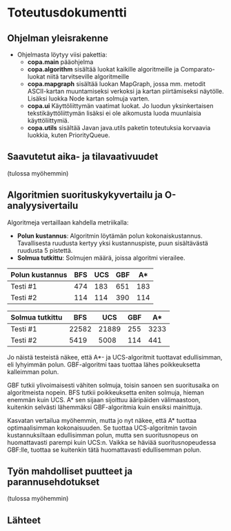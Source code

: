 # Toteutusdokumentti

## Ohjelman yleisrakenne

* Ohjelmasta löytyy viisi pakettia:
    * **copa.main** pääohjelma
    * **copa.algorithm** sisältää luokat kaikille algoritmeille ja Comparato-luokat niitä tarvitseville algoritmeille
    * **copa.mapgraph** sisältää luokan MapGraph, jossa mm. metodit ASCII-kartan muuntamiseksi verkoksi ja kartan piirtämiseksi näytölle. Lisäksi luokka Node kartan solmuja varten.
    * **copa.ui** Käyttöliittymän vaatimat luokat. Jo luodun yksinkertaisen tekstikäyttöliittymän lisäksi ei ole aikomusta luoda muunlaisia käyttöliittymiä.
    * **copa.utils** sisältää Javan java.utils paketin toteutuksia korvaavia luokkia, kuten PriorityQueue.

## Saavutetut aika- ja tilavaativuudet

(tulossa myöhemmin)

## Algoritmien suorituskykyvertailu ja O-analyysivertailu

Algoritmeja vertaillaan kahdella metriikalla:
* **Polun kustannus**: Algoritmin löytämän polun kokonaiskustannus. Tavallisesta ruudusta kertyy yksi kustannuspiste, puun sisältävästä ruudusta 5 pistettä.
* **Solmua tutkittu**: Solmujen määrä, joissa algoritmi vierailee.

Polun kustannus | BFS | UCS | GBF | A*
----------|----------|----------|----------|----------
Testi #1 | 474 | 183 | 651 | 183
Testi #2 | 114 | 114 | 390 | 114



Solmua tutkittu | BFS | UCS | GBF | A*
----------|----------|----------|----------|----------
Testi #1 | 22582 | 21889 | 255 | 3233
Testi #2 | 5419  | 5008  | 114 | 441


Jo näistä testeistä näkee, että A*- ja UCS-algoritmit tuottavat edullisimman, eli lyhyimmän polun. GBF-algoritmi taas tuottaa lähes poikkeuksetta kalleimman polun.

GBF tutkii ylivoimaisesti vähiten solmuja, toisin sanoen sen suoritusaika on algoritmeista nopein. BFS tutkii poikkeuksetta eniten solmuja, hieman enemmän kuin UCS. A* sen sijaan sijoittuu ääripäiden välimaastoon, kuitenkin selvästi lähemmäksi GBF-algoritmia kuin ensiksi mainittuja.

Kasvatan vertailua myöhemmin, mutta jo nyt näkee, että A* tuottaa optimaalisimman kokonaisuuden. Se tuottaa UCS-algoritmin tavoin kustannuksiltaan edullisimman polun, mutta sen suoritusnopeus on huomattavasti parempi kuin UCS:n. Vaikka se häviää suoritusnopeudessa GBF:lle, tuottaa se kuitenkin tätä huomattavasti edullisemman polun.

## Työn mahdolliset puutteet ja parannusehdotukset

(tulossa myöhemmin)

## Lähteet

